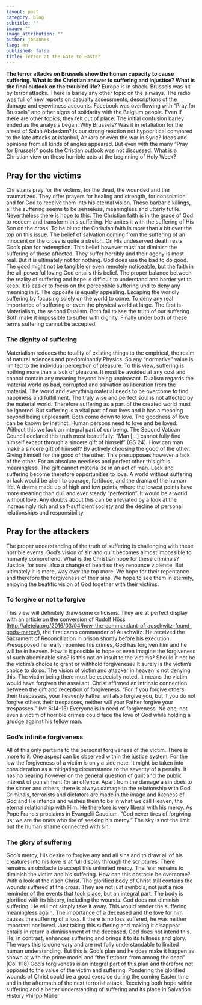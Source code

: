 ```yaml
---
layout: post
category: blog
subtitle: ""
image: ""
image_attribution: ""
author: johannes
lang: en
published: false
title: Terror at the Gate to Easter
---
```


**The terror attacks on Brussels show the human capacity to cause suffering. What is the Christian answer to suffering and injustice? What is the final outlook on the troubled life?**
Europe is in shock. Brussels was hit by terror attacks. There is barley any other topic on the airways. The radio was full of new reports on casualty assessments, descriptions of the damage and eyewitness accounts. Facebook was overflowing with “Pray for Brussels” and other signs of solidarity with the Belgium people. Even if there are other topics, they felt out of place. The initial confusion barley ended as the analysis began.
Why Brussels? Was it in retaliation for the arrest of Salah Abdeslam? Is our strong reaction not hypocritical compared to the late attacks at Istanbul, Ankara or even the war in Syria? Ideas and opinions from all kinds of angles appeared. But even with the many “Pray for Brussels” posts the Cristian outlook was not discussed. What is a Christian view on these horrible acts at the beginning of Holy Week? 
## Pray for the victims
Christians pray for the victims, for the dead, the wounded and the traumatized. They offer prayers for healing and strength, for consolation and for God to receive them into his eternal vision. These barbaric killings, all the suffering seems to be senseless, meaningless and utterly futile. Nevertheless there is hope to this. The Christian faith is in the grace of God to redeem and transform this suffering. He unites it with the suffering of His Son on the cross. To be blunt: the Christian faith is more than a bit over the top on this issue. The belief of salvation coming from the suffering of an innocent on the cross is quite a stretch. On His undeserved death rests God’s plan for redemption. 
This belief however must not diminish the suffering of those affected. They suffer horribly and their agony is most real. But it is ultimately not for nothing. God does use the bad to do good. The good might not be tangible or even remotely noticeable, but the faith in the all-powerful loving God entails this belief. The proper balance between the reality of suffering and hope is difficult to understand and harder yet to keep. It is easier to focus on the perceptible suffering und to deny any meaning in it. The opposite is equally appealing. Escaping the worldly suffering by focusing solely on the world to come. To deny any real importance of suffering or even the physical world at large. The first is Materialism, the second Dualism. Both fail to see the truth of our suffering. Both make it impossible to suffer with dignity. Finally under both of these terms suffering cannot be accepted. 
### The dignity of suffering
Materialism reduces the totality of existing things to the empirical, the realm of natural sciences and predominantly Physics. So any “normative” value is limited to the individual perception of pleasure. To this view, suffering is nothing more than a lack of pleasure. It must be avoided at any cost and cannot contain any meaning beyond being unpleasant. 
Dualism regards the material world as bad, corrupted and salvation as liberation from the material. The world and everything material needs to be overcome to find happiness and fulfillment.  The truly wise and perfect soul is not affected by the material world. Therefore suffering as a part of the created world must be ignored. 
But suffering is a vital part of our lives and it has a meaning beyond being unpleasant. Both come down to love. The goodness of love can be known by instinct. Human persons need to love and be loved. Without this we lack an integral part of our being. The Second Vatican Council declared this truth most beautifully:  “Man […] cannot fully find himself except through a sincere gift of himself” (GS 24). How can man make a sincere gift of himself? 
By actively choosing the good of the other. Giving himself for the good of the other. This presupposes however a lack of the other. For an absolute needless and perfect other this gift is meaningless. The gift cannot materialize in an act of man. Lack and suffering become therefore opportunities to love. A world without suffering or lack would be alien to courage, fortitude, and the drama of the human life. A drama made up of high and low points, where the lowest points have more meaning than dull and ever steady “perfection”. It would be a world without love. Any doubts about this can be alleviated by a look at the increasingly rich and self-sufficient society and the decline of personal relationships and responsibility.
## Pray for the attackers
The proper understanding of the truth of suffering is challenging with these horrible events. God’s vision of sin and guilt becomes almost impossible to humanly comprehend. What is the Christian hope for these criminals? Justice, for sure, also a change of heart so they renounce violence. But ultimately it is more, way over the top more. We hope for their repentance and therefore the forgiveness of their sins. We hope to see them in eternity, enjoying the beatific vision of God together with their victims. 
### To forgive or not to forgive
This view will definitely draw some criticisms. They are at perfect display with an article on the conversion of Rudolf Höss (http://aleteia.org/2016/03/04/how-the-commandant-of-auschwitz-found-gods-mercy/), the first camp commander of Auschwitz. He received the Sacrament of Reconciliation in prison shortly before his execution. Presupposed he really repented his crimes, God has forgiven him and he will be in heaven. How is it possible to hope or even imagine the forgiveness of such abominable sins? Is this not an insult to the victims? Should it not be the victim’s choice to grant or withhold forgiveness?
It surely is the victim’s choice to do so. The vision of victim and attacker in heaven is not denying this. The victim being there must be especially noted. It means the victim would have forgiven the assailant. Christ affirmed an intrinsic connection between the gift and reception of forgiveness. “For if you forgive others their trespasses, your heavenly Father will also forgive you, but if you do not forgive others their trespasses, neither will your Father forgive your trespasses.” (Mt 6:14-15) Everyone is in need of forgiveness. No one, not even a victim of horrible crimes could face the love of God while holding a grudge against his fellow man. 
### God’s infinite forgiveness
All of this only pertains to the personal forgiveness of the victim. There is more to it. One aspect can be observed within the justice system. For the law the forgiveness of a victim is only a side note. It might be taken into consideration as a mitigating circumstance to the severity of a penalty. It has no bearing however on the general question of guilt and the public interest of punishment for an offence. 
Apart from the damage a sin does to the sinner and others, there is always damage to the relationship with God. Criminals, terrorists and dictators are made in the image and likeness of God and He intends and wishes them to be in what we call Heaven, the eternal relationship with Him.  He therefore is very liberal with his mercy. As Pope Francis proclaims in Evangelii Gaudium, “God never tires of forgiving us; we are the ones who tire of seeking his mercy.” The sky is not the limit but the human shame connected with sin.
### The glory of suffering
God’s mercy, His desire to forgive any and all sins and to draw all of his creatures into his love is at full display through the scriptures. There remains an obstacle to accept this unlimited mercy. The fear remains to diminish the victim and his suffering. How can this obstacle be overcome? With a look at the risen Christ. The glorified body of Christ still contains the wounds suffered at the cross. They are not just symbols, not just a nice reminder of the events that took place, but an integral part. The body is glorified with its history, including the wounds.
God does not diminish suffering. He will not simply take it away. This would render the suffering meaningless again. The importance of a deceased and the love for him causes the suffering of a loss. If there is no loss suffered, he was neither important nor loved. Just taking this suffering and making it disappear entails in return a diminishment of the deceased. God does not intend this.  He, in contrast, enhances suffering and brings it to its fullness and glory. The ways this is done vary and are not fully understandable to limited human understanding. But this is God’s plan and he does make it happen as shown at with the prime model and “the firstborn from among the dead” (Col 1:18) 
God’s forgiveness is an integral part of this plan and therefore not opposed to the value of the victim and suffering. Pondering the glorified wounds of Christ could be a good exercise during the coming Easter time and in the aftermath of the next terrorist attack. Receiving both hope within suffering and a better understanding of suffering and its place in Salvation History
Philipp Müller
